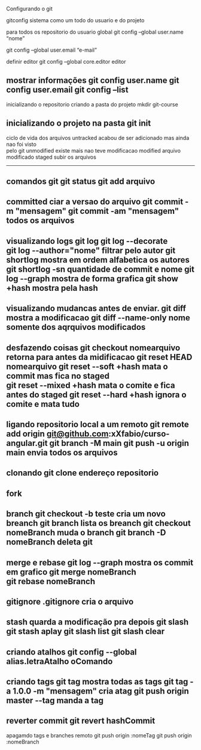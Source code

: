 Configurando o git

gitconfig sistema como um todo do usuario e do projeto

para todos os repositorio do usuario global
git config –global user.name “nome”

git config –global user.email “e-mail”

definir editor
git config –global core.editor editor

mostrar informações
git config user.name
git config user.email
git config –list
-------------------------------
inicializando o repositorio
criando a pasta do projeto
mkdir git-course

inicializando o projeto na pasta
git init
---------------------------------
ciclo de vida dos arquivos
untracked
acabou de ser adicionado mas ainda nao foi visto  
pelo git
unmodified
existe mais nao teve modificacao
modified
arquivo modificado
staged
subir os arquivos

--------------------
comandos git
git status
git add arquivo
---------------------
committed
ciar a versao do arquivo
git commit -m "mensagem"
git commit -am "mensagem" todos os arquivos
-------------------------
visualizando logs
git log
git log --decorate    
git log --author="nome"  filtrar pelo autor
git shortlog    mostra em ordem alfabetica os autores
git shortlog -sn quantidade de commit e nome
git log --graph   mostra de forma grafica
git show +hash  mostra pela hash
---------------------------
visualizando mudancas antes de enviar.
git diff    mostra a modificacao
git diff --name-only   nome somente dos aqrquivos modificados 
----------------------------
desfazendo coisas
git checkout nomearquivo   retorna para antes da midificacao
git reset HEAD nomearquivo 
git reset --soft +hash  mata o commit mas fica no staged   
git reset --mixed +hash   mata o comite e fica antes do staged
git reset --hard +hash  ignora o comite e mata tudo
-----------------------------
ligando repositorio local a um remoto
git remote add origin git@github.com:xXfabio/curso-angular.git
git branch -M main 
git push -u origin main       envia todos os arquivos
------------------------------
clonando 
git clone endereço repositorio
-------------------------------
fork
------------------------------
branch
git checkout -b teste    cria um novo breanch
git branch     lista os breanch
git checkout nomeBranch   muda o branch
git branch -D nomeBranch   deleta git 
--------------------------------
merge e rebase
git log --graph     mostra os commit em grafico
git merge nomeBranch  
git rebase nomeBranch  
---------------------------------
gitignore
.gitignore   cria o arquivo
---------------------------------
stash  quarda a modificação pra depois 
git slash
git stash aplay
git slash list
git slash clear
----------------------------------
criando atalhos
git config --global alias.letraAtalho oComando
-----------------------------------
criando tags
git tag    mostra todas as tags
git tag -a 1.0.0 -m "mensagem" cria atag
git push origin master --tag  manda a tag
------------------------------------
reverter commit
git revert hashCommit
------------------------------------
apagamdo tags e branches remoto
git push origin :nomeTag
git push origin :nomeBranch

